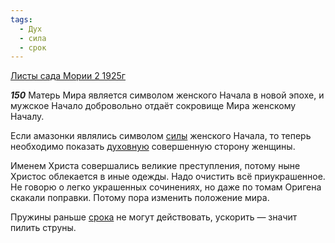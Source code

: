 ```yaml
---
tags:
  - Дух
  - сила
  - срок
---
```


[Листы сада Мории 2 1925г](/agni/1925)

___150___
Матерь Мира является символом женского Начала в новой эпохе, и мужское Начало добровольно отдаёт сокровище Мира женскому Началу.   

Если амазонки являлись символом [силы](/tag/#сила) женского Начала, то теперь необходимо показать [духовную](/tag/#Дух) совершенную сторону женщины.   

Именем Христа совершались великие преступления, потому ныне Христос облекается в иные одежды. Надо очистить всё приукрашенное. Не говорю о легко украшенных сочинениях, но даже по томам Оригена скакали поправки. Потому пора изменить положение мира.   

Пружины раньше [срока](/tag/#срок) не могут действовать, ускорить — значит пилить струны.   

